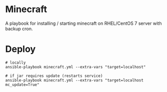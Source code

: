 # Minecraft
A playbook for installing / starting minecraft on RHEL/CentOS 7 server with backup cron.

# Deploy
```
# locally
ansible-playbook minecraft.yml --extra-vars "target=localhost"

# if jar requires update (restarts service)
ansible-playbook minecraft.yml --extra-vars "target=localhost mc_update=True"
```
